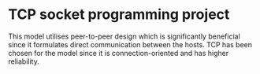 # TCP socket programming project
This model utilises peer-to-peer design which is significantly beneficial since it formulates direct communication between the hosts. TCP has been chosen for the model since it is connection-oriented and has higher reliability.
